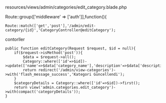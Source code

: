 resources/views/admin/categories/edit_category.blade.php

Route::group(['middleware' => ['auth']],function(){

	Route::match(['get','post'],'/admin/edit-category/{id}','CategoryController@editCategory');
	
contorller

	public function editCategory(Request $request, $id = null){
        if($request->isMethod('post')){
            $data = $request->all();
            Category::where(['id'=>$id])->update(['name'=>$data['category_name'],'description'=>$data['description'],'url'=>$data['url']]);
            return redirect('/admin/view-categories')->with('flash_message_success','Kategori Güncellendi');
        }
        $categoryDetails = Category::where(['id'=>$id])->first();
        return view('admin.categories.edit_category')->with(compact('categoryDetails'));
    }	